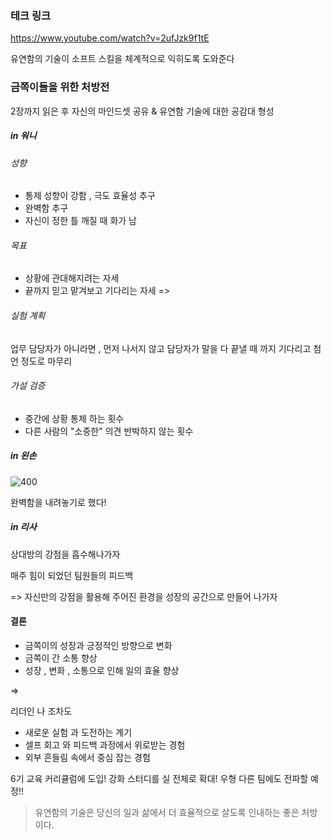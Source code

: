 ### 테크 링크

https://www.youtube.com/watch?v=2ufJzk9f1tE

유연함의 기술이 소프트 스킬을 체계적으로 익히도록 도와준다

### 금쪽이들을 위한 처방전

2장까지 읽은 후 자신의 마인드셋 공유 & 유연함 기술에 대한 공감대 형성

##### in 워니
###### 성향
- 통제 성향이 강함 , 극도 효율성 추구
- 완벽함 추구
- 자신이 정한 틀 깨질 때 화가 남
###### 목표
- 상황에 관대해지려는 자세
- 끝까지 믿고 맡겨보고 기다리는 자세
=>
###### 실험 계획
업무 담당자가 아니라면 , 먼저 나서지 않고
담당자가 말을 다 끝낼 때 까지 기다리고 첨언 정도로 마무리
###### 가설 검증
- 중간에 상황 통제 하는 횟수
- 다른 사람의 "소중한" 의견 반박하지 않는 횟수
##### in 왼손

![400](https://i.imgur.com/lyOj6FA.png)

완벽함을 내려놓기로 했다!

##### in 리사

상대방의 강점을 흡수해나가자

매주 힘이 되었던 팀원들의 피드백

=> 자신만의 강점을 활용해 주어진 환경을 성장의 공간으로 만들어 나가자

#### 결론

- 금쪽이의 성장과 긍정적인 방향으로 변화
- 금쪽이 간 소통 향상
- 성장 , 변화 , 소통으로 인해 일의 효율 향상

=>

리더인 나 조차도

- 새로운 실험 과 도전하는 계기
- 셀프 회고 와 피드백 과정에서 위로받는 경험
- 외부 흔들림 속에서 중심 잡는 경험

6기 교육 커리큘럼에 도입!
강화 스터디를 실 전체로 확대!
우형 다른 팀에도 전파할 예정!!

> 유연함의 기술은 당신의 일과 삶에서 더 효율적으로 살도록 인내하는 좋은 처방이다.



